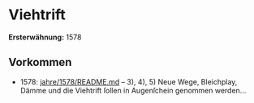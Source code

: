# Viehtrift

**Ersterwähnung:** 1578

## Vorkommen
- 1578: [jahre/1578/README.md](../jahre/1578/README.md) – 3), 4), 5) Neue Wege, Bleichplay, Dämme und die
Viehtrift ſollen in Augenſchein genommen werden...
